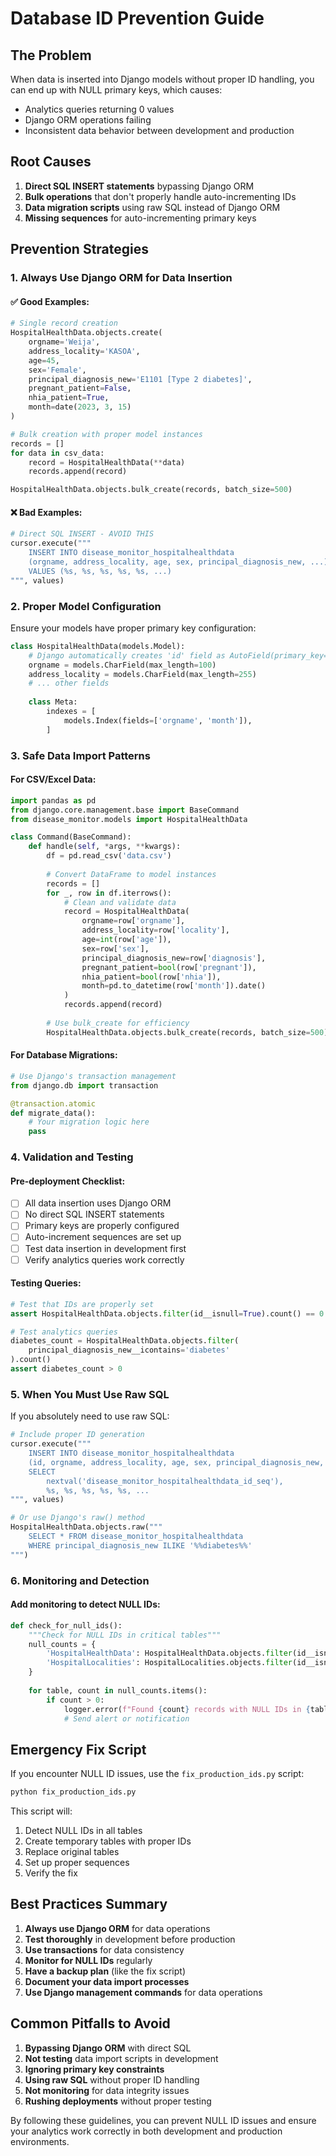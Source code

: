 # Database ID Prevention Guide

## The Problem
When data is inserted into Django models without proper ID handling, you can end up with NULL primary keys, which causes:
- Analytics queries returning 0 values
- Django ORM operations failing
- Inconsistent data behavior between development and production

## Root Causes
1. **Direct SQL INSERT statements** bypassing Django ORM
2. **Bulk operations** that don't properly handle auto-incrementing IDs
3. **Data migration scripts** using raw SQL instead of Django ORM
4. **Missing sequences** for auto-incrementing primary keys

## Prevention Strategies

### 1. Always Use Django ORM for Data Insertion

#### ✅ Good Examples:
```python
# Single record creation
HospitalHealthData.objects.create(
    orgname='Weija',
    address_locality='KASOA',
    age=45,
    sex='Female',
    principal_diagnosis_new='E1101 [Type 2 diabetes]',
    pregnant_patient=False,
    nhia_patient=True,
    month=date(2023, 3, 15)
)

# Bulk creation with proper model instances
records = []
for data in csv_data:
    record = HospitalHealthData(**data)
    records.append(record)

HospitalHealthData.objects.bulk_create(records, batch_size=500)
```

#### ❌ Bad Examples:
```python
# Direct SQL INSERT - AVOID THIS
cursor.execute("""
    INSERT INTO disease_monitor_hospitalhealthdata 
    (orgname, address_locality, age, sex, principal_diagnosis_new, ...)
    VALUES (%s, %s, %s, %s, %s, ...)
""", values)
```

### 2. Proper Model Configuration

Ensure your models have proper primary key configuration:

```python
class HospitalHealthData(models.Model):
    # Django automatically creates 'id' field as AutoField(primary_key=True)
    orgname = models.CharField(max_length=100)
    address_locality = models.CharField(max_length=255)
    # ... other fields
    
    class Meta:
        indexes = [
            models.Index(fields=['orgname', 'month']),
        ]
```

### 3. Safe Data Import Patterns

#### For CSV/Excel Data:
```python
import pandas as pd
from django.core.management.base import BaseCommand
from disease_monitor.models import HospitalHealthData

class Command(BaseCommand):
    def handle(self, *args, **kwargs):
        df = pd.read_csv('data.csv')
        
        # Convert DataFrame to model instances
        records = []
        for _, row in df.iterrows():
            # Clean and validate data
            record = HospitalHealthData(
                orgname=row['orgname'],
                address_locality=row['locality'],
                age=int(row['age']),
                sex=row['sex'],
                principal_diagnosis_new=row['diagnosis'],
                pregnant_patient=bool(row['pregnant']),
                nhia_patient=bool(row['nhia']),
                month=pd.to_datetime(row['month']).date()
            )
            records.append(record)
        
        # Use bulk_create for efficiency
        HospitalHealthData.objects.bulk_create(records, batch_size=500)
```

#### For Database Migrations:
```python
# Use Django's transaction management
from django.db import transaction

@transaction.atomic
def migrate_data():
    # Your migration logic here
    pass
```

### 4. Validation and Testing

#### Pre-deployment Checklist:
- [ ] All data insertion uses Django ORM
- [ ] No direct SQL INSERT statements
- [ ] Primary keys are properly configured
- [ ] Auto-increment sequences are set up
- [ ] Test data insertion in development first
- [ ] Verify analytics queries work correctly

#### Testing Queries:
```python
# Test that IDs are properly set
assert HospitalHealthData.objects.filter(id__isnull=True).count() == 0

# Test analytics queries
diabetes_count = HospitalHealthData.objects.filter(
    principal_diagnosis_new__icontains='diabetes'
).count()
assert diabetes_count > 0
```

### 5. When You Must Use Raw SQL

If you absolutely need to use raw SQL:

```python
# Include proper ID generation
cursor.execute("""
    INSERT INTO disease_monitor_hospitalhealthdata 
    (id, orgname, address_locality, age, sex, principal_diagnosis_new, ...)
    SELECT 
        nextval('disease_monitor_hospitalhealthdata_id_seq'),
        %s, %s, %s, %s, %s, ...
""", values)

# Or use Django's raw() method
HospitalHealthData.objects.raw("""
    SELECT * FROM disease_monitor_hospitalhealthdata 
    WHERE principal_diagnosis_new ILIKE '%%diabetes%%'
""")
```

### 6. Monitoring and Detection

#### Add monitoring to detect NULL IDs:
```python
def check_for_null_ids():
    """Check for NULL IDs in critical tables"""
    null_counts = {
        'HospitalHealthData': HospitalHealthData.objects.filter(id__isnull=True).count(),
        'HospitalLocalities': HospitalLocalities.objects.filter(id__isnull=True).count(),
    }
    
    for table, count in null_counts.items():
        if count > 0:
            logger.error(f"Found {count} records with NULL IDs in {table}")
            # Send alert or notification
```

## Emergency Fix Script

If you encounter NULL ID issues, use the `fix_production_ids.py` script:

```bash
python fix_production_ids.py
```

This script will:
1. Detect NULL IDs in all tables
2. Create temporary tables with proper IDs
3. Replace original tables
4. Set up proper sequences
5. Verify the fix

## Best Practices Summary

1. **Always use Django ORM** for data operations
2. **Test thoroughly** in development before production
3. **Use transactions** for data consistency
4. **Monitor for NULL IDs** regularly
5. **Have a backup plan** (like the fix script)
6. **Document your data import processes**
7. **Use Django management commands** for data operations

## Common Pitfalls to Avoid

1. **Bypassing Django ORM** with direct SQL
2. **Not testing** data import scripts in development
3. **Ignoring primary key constraints**
4. **Using raw SQL** without proper ID handling
5. **Not monitoring** for data integrity issues
6. **Rushing deployments** without proper testing

By following these guidelines, you can prevent NULL ID issues and ensure your analytics work correctly in both development and production environments. 
